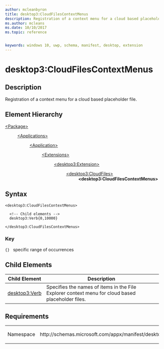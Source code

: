 ```yaml
---
author: mcleanbyron
title: desktop3:CloudFilesContextMenus
description: Registration of a context menu for a cloud based placeholder file. 
ms.author: mcleans
ms.date: 10/10/2017
ms.topic: reference


keywords: windows 10, uwp, schema, manifest, desktop, extension 
---
```


# desktop3:CloudFilesContextMenus

## Description
Registration of a context menu for a cloud based placeholder file. 

## Element Hierarchy
<dl>
<dt><a href="element-package.md">&lt;Package&gt;</a></dt>
<dd>
<dl>
<dt><a href="element-applications.md">&lt;Applications&gt;</a></dt>
<dd>
<dl>
<dt><a href="element-application.md">&lt;Application&gt;</a></dt>
<dd>
<dl>
<dt><a href="element-1-extensions.md">&lt;Extensions&gt;</a></dt>
<dd>
<dl>
<dt><a href="element-desktop3-extension.md">&lt;desktop3:Extension&gt;</a></dt>
<dd>
<dl>
<dt><a href="element-desktop3-cloudfiles.md">&lt;desktop3:CloudFiles&gt;</a></dt>
<dd><b>&lt;desktop3:CloudFilesContextMenus&gt;</b></dd>
</dl>
</dd>
</dl>
</dd>
</dl>
</dd>
</dl>
</dd>
</dl>
</dd>
</dl>


## Syntax
```syntax
<desktop3:CloudFilesContextMenus>
    
  <!-- Child elements -->
  desktop3:Verb{0,10000} 
    
</desktop3:CloudFilesContextMenus>
```

### Key
`{}`   specific range of occurrences

## Child Elements

| Child Element | Description |
|---------------|-------------|
| [desktop3:Verb](element-desktop3-verb.md) | Specifies the names of items in the File Explorer context menu for cloud based placeholder files. |

## Requirements

<table>
<colgroup>
<col width="50%" />
<col width="50%" />
</colgroup>
<tbody>
<tr class="odd">
<td><p>Namespace</p></td>
<td><p>http://schemas.microsoft.com/appx/manifest/desktop/windows10/3</p></td>
</tr>
</tbody>
</table>